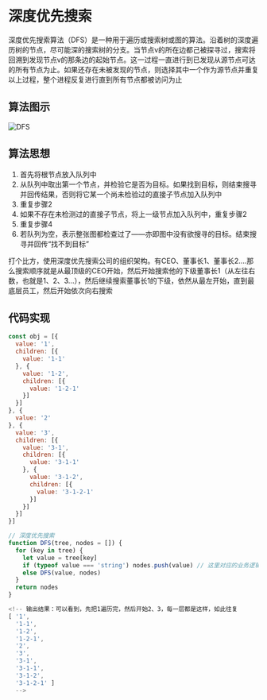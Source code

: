# 深度优先搜索

深度优先搜索算法（DFS）是一种用于遍历或搜索树或图的算法。沿着树的深度遍历树的节点，尽可能深的搜索树的分支。当节点v的所在边都己被探寻过，搜索将回溯到发现节点v的那条边的起始节点。这一过程一直进行到已发现从源节点可达的所有节点为止。如果还存在未被发现的节点，则选择其中一个作为源节点并重复以上过程，整个进程反复进行直到所有节点都被访问为止

## 算法图示

![DFS](http://opnxqffe4.bkt.clouddn.com/14991493913720.jpg)

## 算法思想

1. 首先将根节点放入队列中
2. 从队列中取出第一个节点，并检验它是否为目标。如果找到目标，则结束搜寻并回传结果，否则将它某一个尚未检验过的直接子节点加入队列中
3. 重复步骤2
4. 如果不存在未检测过的直接子节点，将上一级节点加入队列中，重复步骤2
5. 重复步骤4
6. 若队列为空，表示整张图都检查过了——亦即图中没有欲搜寻的目标。结束搜寻并回传“找不到目标”

打个比方，使用深度优先搜索公司的组织架构。有CEO、董事长1、董事长2....那么搜索顺序就是从最顶级的CEO开始，然后开始搜索他的下级董事长1（从左往右数，也就是1、2、3...），然后继续搜索董事长1的下级，依然从最左开始，直到最底层员工，然后开始依次向右搜索

## 代码实现

```javascript
const obj = [{
  value: '1',
  children: [{
    value: '1-1'
  }, {
    value: '1-2',
    children: [{
      value: '1-2-1'
    }]
  }]
}, {
  value: '2'
}, {
  value: '3',
  children: [{
    value: '3-1',
    children: [{
      value: '3-1-1'
    }, {
      value: '3-1-2',
      children: [{
        value: '3-1-2-1'
      }]
    }]
  }]
}]

// 深度优先搜索
function DFS(tree, nodes = []) {
  for (key in tree) {
    let value = tree[key]
    if (typeof value === 'string') nodes.push(value) // 这里对应的业务逻辑是string,根据实际情况判断
    else DFS(value, nodes)
  }
  return nodes
}

<!-- 输出结果：可以看到，先把1遍历完，然后开始2、3，每一层都是这样，如此往复
[ '1',
  '1-1',
  '1-2',
  '1-2-1',
  '2',
  '3',
  '3-1',
  '3-1-1',
  '3-1-2',
  '3-1-2-1' ]
  -->
```